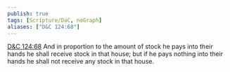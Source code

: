 ```yaml
---
publish: true
tags: [Scripture/DaC, noGraph]
aliases: ["D&C 124:68"]
---
```

[D&C 124:68](https://churchofjesuschrist.org/study/scriptures/dc-testament/dc/124?lang=eng&id=p68#p68) And in proportion to the amount of stock he pays into their hands he shall receive stock in that house; but if he pays nothing into their hands he shall not receive any stock in that house.
